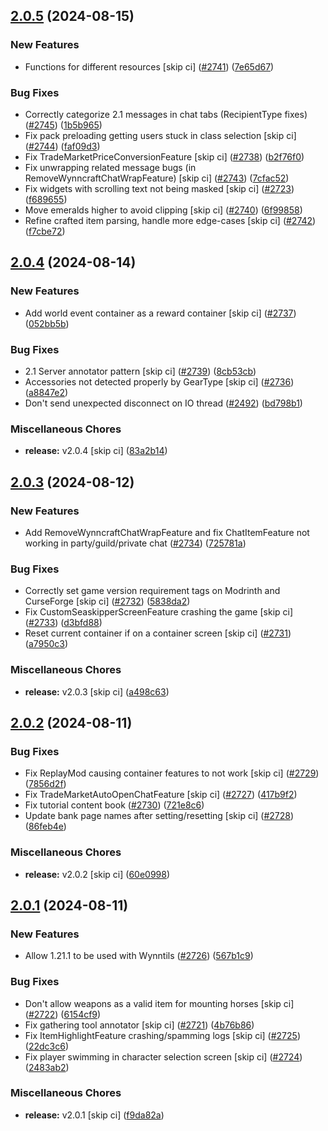 ## [2.0.5](https://github.com/Wynntils/Wynntils/compare/v2.0.4...v2.0.5) (2024-08-15)


### New Features

* Functions for different resources [skip ci] ([#2741](https://github.com/Wynntils/Wynntils/issues/2741)) ([7e65d67](https://github.com/Wynntils/Wynntils/commit/7e65d67447cbb6845f7ee3ba292ac3fc27a2e504))


### Bug Fixes

* Correctly categorize 2.1 messages in chat tabs (RecipientType fixes) ([#2745](https://github.com/Wynntils/Wynntils/issues/2745)) ([1b5b965](https://github.com/Wynntils/Wynntils/commit/1b5b9659e5ce83eeb1100ae369ec4d527029057e))
* Fix pack preloading getting users stuck in class selection [skip ci] ([#2744](https://github.com/Wynntils/Wynntils/issues/2744)) ([faf09d3](https://github.com/Wynntils/Wynntils/commit/faf09d3ef859f0e335d38577afd4c5e00edd5873))
* Fix TradeMarketPriceConversionFeature [skip ci] ([#2738](https://github.com/Wynntils/Wynntils/issues/2738)) ([b2f76f0](https://github.com/Wynntils/Wynntils/commit/b2f76f06787739f33ad04cb94b27afb3471fbc7d))
* Fix unwrapping related message bugs (in RemoveWynncraftChatWrapFeature) [skip ci] ([#2743](https://github.com/Wynntils/Wynntils/issues/2743)) ([7cfac52](https://github.com/Wynntils/Wynntils/commit/7cfac52b93c0c65000c24dc435c92e5903d1a163))
* Fix widgets with scrolling text not being masked [skip ci] ([#2723](https://github.com/Wynntils/Wynntils/issues/2723)) ([f689655](https://github.com/Wynntils/Wynntils/commit/f68965552df01b1503273fbc9869da7001539b34))
* Move emeralds higher to avoid clipping [skip ci] ([#2740](https://github.com/Wynntils/Wynntils/issues/2740)) ([6f99858](https://github.com/Wynntils/Wynntils/commit/6f99858bf0a1d5c1c8402b1a2a990f6f84313044))
* Refine crafted item parsing, handle more edge-cases [skip ci] ([#2742](https://github.com/Wynntils/Wynntils/issues/2742)) ([f7cbe72](https://github.com/Wynntils/Wynntils/commit/f7cbe7283170b748a84d8f86a1fde6020f89cb20))

## [2.0.4](https://github.com/Wynntils/Wynntils/compare/v2.0.3...v2.0.4) (2024-08-14)


### New Features

* Add world event container as a reward container [skip ci] ([#2737](https://github.com/Wynntils/Wynntils/issues/2737)) ([052bb5b](https://github.com/Wynntils/Wynntils/commit/052bb5ba21c0e0721360d0d3c774096ddc410291))


### Bug Fixes

* 2.1 Server annotator pattern [skip ci] ([#2739](https://github.com/Wynntils/Wynntils/issues/2739)) ([8cb53cb](https://github.com/Wynntils/Wynntils/commit/8cb53cb504964d62d58d927ed5ef4ac9fb9275a1))
* Accessories not detected properly by GearType [skip ci] ([#2736](https://github.com/Wynntils/Wynntils/issues/2736)) ([a8847e2](https://github.com/Wynntils/Wynntils/commit/a8847e2495525c1092d7e59cef6c428cfe97b6f5))
* Don't send unexpected disconnect on IO thread ([#2492](https://github.com/Wynntils/Wynntils/issues/2492)) ([bd798b1](https://github.com/Wynntils/Wynntils/commit/bd798b10a9fa9691f48d3e27d5fbf6c086e0d11f))


### Miscellaneous Chores

* **release:** v2.0.4 [skip ci] ([83a2b14](https://github.com/Wynntils/Wynntils/commit/83a2b14b0ec1bcbc49821547a5fd01be411945ba))

## [2.0.3](https://github.com/Wynntils/Wynntils/compare/v2.0.2...v2.0.3) (2024-08-12)


### New Features

* Add RemoveWynncraftChatWrapFeature and fix ChatItemFeature not working in party/guild/private chat ([#2734](https://github.com/Wynntils/Wynntils/issues/2734)) ([725781a](https://github.com/Wynntils/Wynntils/commit/725781a1facf8c33ca81ba73229954236fcb75af))


### Bug Fixes

* Correctly set game version requirement tags on Modrinth and CurseForge [skip ci] ([#2732](https://github.com/Wynntils/Wynntils/issues/2732)) ([5838da2](https://github.com/Wynntils/Wynntils/commit/5838da29f7d990bfeaa91d5f37d4c845206aa434))
* Fix CustomSeaskipperScreenFeature crashing the game [skip ci] ([#2733](https://github.com/Wynntils/Wynntils/issues/2733)) ([d3bfd88](https://github.com/Wynntils/Wynntils/commit/d3bfd887b04c44049e2874037e1698b9a6e2c943))
* Reset current container if on a container screen [skip ci] ([#2731](https://github.com/Wynntils/Wynntils/issues/2731)) ([a7950c3](https://github.com/Wynntils/Wynntils/commit/a7950c35b4e6827a053874627c4c78cba7b1ca70))


### Miscellaneous Chores

* **release:** v2.0.3 [skip ci] ([a498c63](https://github.com/Wynntils/Wynntils/commit/a498c632e98b4308dd06dd0a9d454b454fe01196))

## [2.0.2](https://github.com/Wynntils/Wynntils/compare/v2.0.1...v2.0.2) (2024-08-11)


### Bug Fixes

* Fix ReplayMod causing container features to not work [skip ci] ([#2729](https://github.com/Wynntils/Wynntils/issues/2729)) ([7856d2f](https://github.com/Wynntils/Wynntils/commit/7856d2fb8f4bcc0eb644f90fcb3fac0cc4083b0e))
* Fix TradeMarketAutoOpenChatFeature [skip ci] ([#2727](https://github.com/Wynntils/Wynntils/issues/2727)) ([417b9f2](https://github.com/Wynntils/Wynntils/commit/417b9f2b22b241c48e288c0b8187988e2e315152))
* Fix tutorial content book ([#2730](https://github.com/Wynntils/Wynntils/issues/2730)) ([721e8c6](https://github.com/Wynntils/Wynntils/commit/721e8c6a32604d102b2a9c947b01e17176131ee1))
* Update bank page names after setting/resetting [skip ci] ([#2728](https://github.com/Wynntils/Wynntils/issues/2728)) ([86feb4e](https://github.com/Wynntils/Wynntils/commit/86feb4ee7c9b94937d375b543f1ff3aaf139dbea))


### Miscellaneous Chores

* **release:** v2.0.2 [skip ci] ([60e0998](https://github.com/Wynntils/Wynntils/commit/60e0998937a3253f1ce20a41c1a57656680dfcee))

## [2.0.1](https://github.com/Wynntils/Wynntils/compare/v2.0.0...v2.0.1) (2024-08-11)


### New Features

* Allow 1.21.1 to be used with Wynntils ([#2726](https://github.com/Wynntils/Wynntils/issues/2726)) ([567b1c9](https://github.com/Wynntils/Wynntils/commit/567b1c9e0431d20debabeb7c97017f946c4179f9))


### Bug Fixes

* Don't allow weapons as a valid item for mounting horses [skip ci] ([#2722](https://github.com/Wynntils/Wynntils/issues/2722)) ([6154cf9](https://github.com/Wynntils/Wynntils/commit/6154cf9d0452e032dc3b3fd21bed77cea434dd63))
* Fix gathering tool annotator [skip ci] ([#2721](https://github.com/Wynntils/Wynntils/issues/2721)) ([4b76b86](https://github.com/Wynntils/Wynntils/commit/4b76b86c573b845deaa982e4d19832e1b15f9cda))
* Fix ItemHighlightFeature crashing/spamming logs [skip ci] ([#2725](https://github.com/Wynntils/Wynntils/issues/2725)) ([22dc3c6](https://github.com/Wynntils/Wynntils/commit/22dc3c6e0f3541b5b7e90bd9371b356a15c78aea))
* Fix player swimming in character selection screen [skip ci] ([#2724](https://github.com/Wynntils/Wynntils/issues/2724)) ([2483ab2](https://github.com/Wynntils/Wynntils/commit/2483ab2c2c4fd26520a74d2b14927af6be54c0ae))


### Miscellaneous Chores

* **release:** v2.0.1 [skip ci] ([f9da82a](https://github.com/Wynntils/Wynntils/commit/f9da82a000b06ba5c8be60a47cc3324cedc1bd6f))

